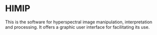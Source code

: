 # HIMIP
This is the software for hyperspectral image manipulation, interpretation and processing. It offers a graphic user interface for facilitating its use.
